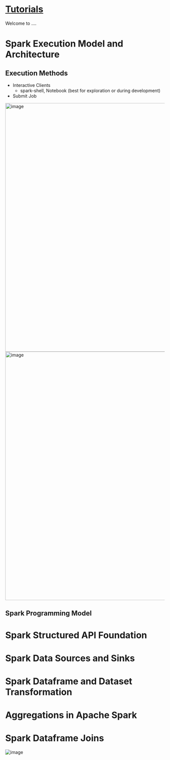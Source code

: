 # [Tutorials](https://github.com/al-de20/DateEngineeringTutorials/)
Welcome to ....

# Spark Execution Model and Architecture
## Execution Methods
* Interactive Clients
  * spark-shell, Notebook (best for exploration or during development)  
* Submit Job
<img width="787" alt="image" src="https://user-images.githubusercontent.com/110751151/193709549-1c89d3e9-59b6-4ec8-981e-eee196d5ce7c.png">
<img width="787" alt="image" src="https://user-images.githubusercontent.com/110751151/193709596-06f0075e-616a-4e1f-9065-5ed03326b568.png">



## Spark Programming Model
# Spark Structured API Foundation
# Spark Data Sources and Sinks
# Spark Dataframe and Dataset Transformation
# Aggregations in Apache Spark
# Spark Dataframe Joins
![image](https://user-images.githubusercontent.com/110751151/193691655-acd03105-1618-4bab-b9b9-0e857854994c.png)
